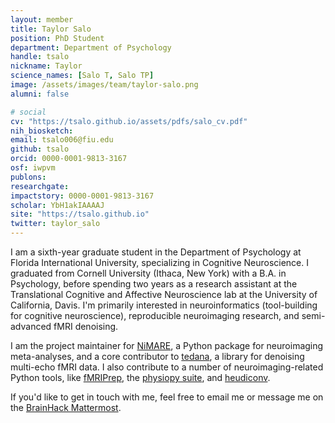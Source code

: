 ```yaml
---
layout: member
title: Taylor Salo
position: PhD Student
department: Department of Psychology
handle: tsalo
nickname: Taylor
science_names: [Salo T, Salo TP]
image: /assets/images/team/taylor-salo.png
alumni: false

# social
cv: "https://tsalo.github.io/assets/pdfs/salo_cv.pdf"
nih_biosketch:
email: tsalo006@fiu.edu
github: tsalo
orcid: 0000-0001-9813-3167
osf: iwpvm
publons:
researchgate:
impactstory: 0000-0001-9813-3167
scholar: YbH1akIAAAAJ
site: "https://tsalo.github.io"
twitter: taylor_salo
---
```


I am a sixth-year graduate student in the Department of Psychology at Florida International University, specializing in Cognitive Neuroscience.
I graduated from Cornell University (Ithaca, New York) with a B.A. in Psychology, before spending two years as a research assistant at the Translational Cognitive and Affective Neuroscience lab at the University of California, Davis.
I'm primarily interested in neuroinformatics (tool-building for cognitive neuroscience), reproducible neuroimaging research, and semi-advanced fMRI denoising.

I am the project maintainer for [NiMARE](https://github.com/neurostuff/NiMARE), a Python package for neuroimaging meta-analyses, and a core contributor to [tedana](https://github.com/ME-ICA/tedana), a library for denoising multi-echo fMRI data.
I also contribute to a number of neuroimaging-related Python tools, like [fMRIPrep](https://github.com/poldracklab/fmriprep), the [physiopy suite](https://github.com/physiopy), and [heudiconv](https://github.com/nipy/heudiconv).

If you'd like to get in touch with me, feel free to email me or message me on the [BrainHack Mattermost](https://mattermost.brainhack.org/).
